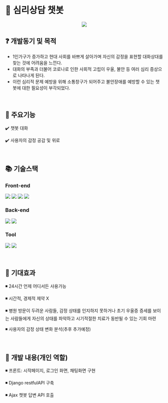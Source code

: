 # 💭 심리상담 챗봇
<div align=center>
  <img src="https://github.com/FutureandKim/counselor_chatBot/assets/95979743/f0b2f6d9-4489-4127-90ba-19c3f3e7801d">
</div>

## ❓ 개발동기 및 목적
* 1인가구가 증가하고 현대 사회를 바쁘게 살아가며 자신의 감정을 표현할 대화상대를 찾는 것에 어려움을 느낀다.
* 대화의 부족과 더불어 코로나로 인한 사회적 고립이 우울, 불안 등 여러 심리 증상으로 나타나게 된다.
* 이런 심리적 문제 예방을 위해 소통창구가 되어주고 불안장애를 예방할 수 있는 챗봇에 대한 필요성이 부각되었다.

<br>

## 🔑 주요기능
✔️ 챗봇 대화

✔️ 사용자의 감정 공감 및 위로

<br>

## 📚 기술스택
### Front-end
<img src="https://img.shields.io/badge/html5-E34F26?style=for-the-badge&logo=html5&logoColor=white"> <img src="https://img.shields.io/badge/css-1572B6?style=for-the-badge&logo=css3&logoColor=white"> <img src="https://img.shields.io/badge/javascript-F7DF1E?style=for-the-badge&logo=javascript&logoColor=black"> <img src="https://img.shields.io/badge/jquery-0769AD?style=for-the-badge&logo=jquery&logoColor=white"> 
### Back-end
<img src="https://img.shields.io/badge/python-3776AB?style=for-the-badge&logo=python&logoColor=white"> <img src="https://img.shields.io/badge/django-092E20?style=for-the-badge&logo=django&logoColor=white">
### Tool
<img src="https://img.shields.io/badge/github-181717?style=for-the-badge&logo=github&logoColor=white"> <img src="https://img.shields.io/badge/PyCharm-000000?style=for-the-badge&logo=PyCharm&logoColor=white">

<br>

## 🌟 기대효과
◾ 24시간 언제 어디서든 사용가능

◾ 시간적, 경제적 제약 X

◾ 병원 방문이 두려운 사람들, 감정 상태를 인지하지 못하거나 초기 우울증 증세를 보이는 사람들에게 자신의 상태를 파악하고 시기적절한 치료가 동반될 수 있는 기회 마련

◾ 사용자의 감정 상태 변화 분석(추후 추가예정)

<br>

## 💁 개발 내용(개인 역할)
◾ 프론트: 시작페이지, 로그인 화면, 채팅화면 구현

◾ Django restfulAPI 구축

◾ Ajax 챗봇 답변 API 호출
